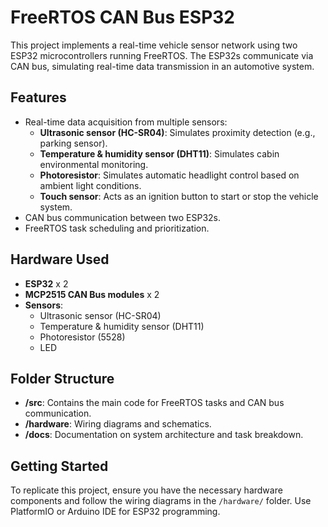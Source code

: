 # FreeRTOS CAN Bus ESP32

This project implements a real-time vehicle sensor network using two ESP32 microcontrollers running FreeRTOS. The ESP32s communicate via CAN bus, simulating real-time data transmission in an automotive system.

## Features
- Real-time data acquisition from multiple sensors:
  - **Ultrasonic sensor (HC-SR04)**: Simulates proximity detection (e.g., parking sensor).
  - **Temperature & humidity sensor (DHT11)**: Simulates cabin environmental monitoring.
  - **Photoresistor**: Simulates automatic headlight control based on ambient light conditions.
  - **Touch sensor**: Acts as an ignition button to start or stop the vehicle system.
- CAN bus communication between two ESP32s.
- FreeRTOS task scheduling and prioritization.

## Hardware Used
- **ESP32** x 2
- **MCP2515 CAN Bus modules** x 2
- **Sensors**:
  - Ultrasonic sensor (HC-SR04)
  - Temperature & humidity sensor (DHT11)
  - Photoresistor (5528)
  - LED

## Folder Structure
- **/src**: Contains the main code for FreeRTOS tasks and CAN bus communication.
- **/hardware**: Wiring diagrams and schematics.
- **/docs**: Documentation on system architecture and task breakdown.

## Getting Started
To replicate this project, ensure you have the necessary hardware components and follow the wiring diagrams in the `/hardware/` folder. Use PlatformIO or Arduino IDE for ESP32 programming.
